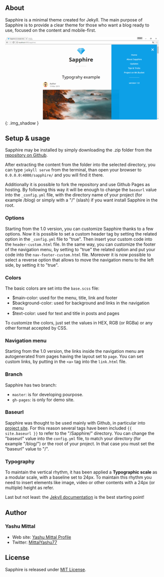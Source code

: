 ## About
Sapphire is a minimal theme created for Jekyll. The main purpose of Sapphire is to provide a clear theme for those who want a blog ready to use, focused on the content and mobile-first.

![Sapphire](img/sapphire01.png){: .img_shadow }

## Setup & usage
Sapphire may be installed by simply downloading the .zip folder from the [repository on Github](https://github.com/mittalyashu/sapphire/archive/master.zip).

After extracting the content from the folder into the selected directory, you can type ``jekyll serve`` from the terminal, than open your browser to ``0.0.0.0:4000/sapphire/`` and you will find it there.

Additionally it is possible to fork the repository and use Github Pages as hosting. By following this way it will be enough to change the ``baseurl`` value into the ``_config.yml`` file, with the directory name of your project (for example /blog) or simply with a "/" (slash) if you want install Sapphire in the root.

### Options
Starting from the 1.0 version, you can customize Sapphire thanks to a few options. Now it is possible to set a custom header tag by setting the related option in the ``_config.yml`` file to "true". Then insert your custom code into the ``header-custom.html`` file.
In the same way, you can customize the footer of the navigation menu, by setting to "true" the related option and put your code into the ``nav-footer-custom.html`` file.
Moreover it is now possible to select a reverse option that allows to move the navigation menu to the left side, by setting it to "true".

### Colors
The basic colors are set into the ``base.scss`` file:
- $main-color: used for the menu, title, link and footer
- $background-color: used for background and links in the navigation menu
- $text-color: used for text and title in posts and pages

To customize the colors, just set the values in HEX, RGB (or RGBa) or any other format accepted by CSS.

### Navigation menu
Starting from the 1.0 version, the links inside the navigation menu are autogenerated from pages having the layout set to ``page``.
You can set custom links, by putting in the ``<a>`` tag into the ``link.html`` file.

### Branch
Sapphire has two branch:
- ``master``: is for developing pourpose.
- ``gh-pages``: is only for demo site.  

### Baseurl
Sapphire was thought to be used mainly with Github, in particular into [project site](https://pages.github.com/). For this reason several tags have been included ``{{ site.baseurl }}`` to refer to the "/Sapphire/" directory.
You can change the "baseurl" value into the ``config.yml`` file, to match your directory (for example "/blog/") or the root of your project. In that case you must set the "baseurl" value to "/".

### Typography
To maintain the vertical rhythm, it has been applied a **Typographic scale** as a modular scale, with a baseline set to 24px. To maintain this rhythm you need to insert elements like image, video or other contents with a 24px (or multiple) height as refer.

Last but not least: the [Jekyll documentation](http://jekyllrb.com) is the best starting point!

## Author

### Yashu Mittal

- Web site: [Yashu Mittal Profile](http://profiles.codecarrot.net/yashumittal)
- Twitter: [MittalYashu77](https://www.twitter.com/mittalyashu77)

## License
Sapphire is released under [MIT License](license.md).
